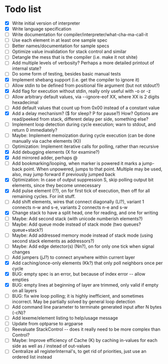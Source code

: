 # Todo list
- [x] Write initial version of interpreter
- [x] Write language specification
- [ ] Write documentation for compiler/interpreter/what-cha-ma-call-it
- [ ] Use each element in at least one sample spec
- [ ] Better names/documentation for sample specs
- [ ] Optimize value invalidation for stack control and similar
- [ ] Detangle the mess that is the compiler (i.e. make it not shite)
- [ ] Add multiple levels of verbosity? Perhaps a more detailed printout of internal state?
- [ ] Do some form of testing, besides basic manual tests
- [x] Implement shebang support (i.e. get the compiler to ignore it)
- [ ] Allow stdin to be defined from positional file argument (but not stdout?)
- [x] Add flag for execution without stdin, really only useful with -o or -z
- [ ] Allow arbitrary default values, via --ignore-eof XX, where XX is 2 digits hexadecimal
- [ ] Add default values that count up from 0x00 instead of a constant value
- [x] Add a delay mechanism? ($ for sleep? P for pause?) How? Options are read/peeked from stack, different delay per side, something else?
- [ ] Implement loop detection during cycle execution; warn to stdout, and return 0 immediately?
- [ ] Maybe: Implement memoization during cycle execution (can be done manually via cache elements (K))
- [ ] Optimization: Implement iterative calls for polling, rather than recursive
- [x] Add debugging elements (X for examine?)
- [x] Add mirrored adder, perhaps @
- [ ] Add bookmarking/looping, when marker is powered it marks a jump-back point. When unpowered, jumps to that point. Multiple may be used, also, may jump forward if previously jumped back
- [x] Optimization: In case of output suppression S, skip polling output bit elements, since they become unnecessary
- [x] Add pulse element (!?), on for first tick of execution, then off for all remaining cycles. For init stuff.
- [ ] Add shift elements, wires that connect diagonally (Ll?), variant 1 connects n-w and s-e, variants 2 connects n-e and s-w
- [x] Change stack to have a split head, one for reading, and one for writing
- [ ] Maybe: Add second stack (with unicode numberish elements?)
- [ ] Maybe: Add queue mode instead of stack mode (two queues? queue+stack?)
- [ ] Maybe: Add addressed memory mode instead of stack mode (using second stack elements as addressors?)
- [ ] Maybe: Add edge detector(s) (Nn?), on for only one tick when signal changes
- [ ] Add jumpers (jJ?) to connect anywhere within current layer
- [x] Add caching/once-only elements (Kk?) that only poll neighbors once per cycle
- [x] BUG: empty spec is an error, but because of index error -- allow empties
- [x] BUG: empty lines at beginning of layer are trimmed, only valid if empty on all layers
- [ ] BUG: fix wire loop polling; it is highly inefficient, and sometimes incorrect. May be partially solved by general loop detection
- [ ] Add command line parameter to terminate generated input after N bytes (-cN)?
- [ ] Add lexeme/element listing to help/usage message
- [ ] Update from optparse to argparse
- [ ] Reevaluate StackControl -- does it really need to be more complex than Control?
- [ ] Maybe: Improve efficiency of Cache (K) by caching in-values for each side as well as / instead of out-values
- [ ] Centralize all registerInternal's, to get rid of priorities, just use an ordered list instead
